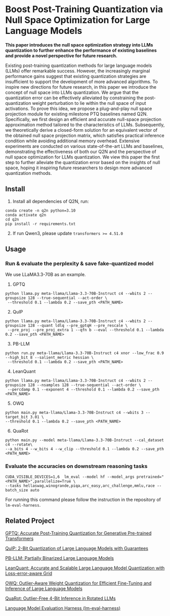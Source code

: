 # Boost Post-Training Quantization via Null Space Optimization for Large Language Models
**This paper introduces the null space optimization strategy into LLMs quantization to further enhance the performance of existing baselines and provide a novel perspective for future research.**

Existing post-training quantization methods for large language models (LLMs) offer remarkable success. However, the increasingly marginal performance gains suggest that existing quantization strategies are insufficient to support the development of more advanced algorithms. To inspire new directions for future research, in this paper we introduce the concept of null space into LLMs quantization. We argue that the quantization error can be effectively alleviated by constraining the post-quantization weight perturbation to lie within the null space of input activations. To prove this idea, we propose a plug-and-play null space projection module for existing milestone PTQ baselines named Q2N. Specifically, we first design an efficient and accurate null-space projection approximation method tailored to the characteristics of LLMs. Subsequently, we theoretically derive a closed-form solution for an equivalent vector of the obtained null space projection matrix, which satisfies practical inference condition while avoiding additional memory overhead. Extensive experiments are conducted on various state-of-the-art LLMs and baselines, demonstrating the effectiveness of both our Q2N and the perspective of null space optimization for LLMs quantization. We view this paper the first step to further alleviate the quantization error based on the insights of null space, hoping it inspiring future researchers to design more advanced quantization methods.

## Install
1. Install all dependencies of Q2N, run:

```
conda create -n q2n python=3.10
conda activate q2n
cd q2n
pip install -r requirements.txt
```
2. If run Qwen3, please update `transformers >= 4.51.0`

## Usage
### Run & evaluate the perplexity & save fake-quantized model
We use LLaMA3.3-70B as an example.
1. GPTQ
```
python llama.py meta-llama/Llama-3.3-70B-Instruct c4 --wbits 2 --groupsize 128 --true-sequential --act-order \
 --threshold 0.1 --lambda 0.2 --save_pth <PATH_NAME>
```

2. QuIP
```
python llama.py meta-llama/Llama-3.3-70B-Instruct c4 --wbits 2 --groupsize 128 --quant ldlq --pre_gptqH --pre_rescale \
 --pre_proj --pre_proj_extra 1 --qfn b --eval --threshold 0.1 --lambda 0.2 --save_pth <PATH_NAME>
```

3. PB-LLM
```
python run.py meta-llama/Llama-3.3-70B-Instruct c4 xnor --low_frac 0.9 --high_bit 8 --salient_metric hessian \
 --threshold 0.1 --lambda 0.2 --save_pth <PATH_NAME>
```

4. LeanQuant
```
python llama.py meta-llama/Llama-3.3-70B-Instruct c4 --wbits 2 --groupsize 128 --nsamples 128 --true-sequential --act-order \
 --percdamp 0.1 --exponent 4 --threshold 0.1 --lambda 0.2 --save_pth <PATH_NAME>
```

5. OWQ
```
python main.py meta-llama/Llama-3.3-70B-Instruct c4 --wbits 3 --target_bit 3.01 \
--threshold 0.1 --lambda 0.2 --save_pth <PATH_NAME>
```

6. QuaRot
```
python main.py --model meta-llama/Llama-3.3-70B-Instruct --cal_dataset c4 --rotate\
--a_bits 4 --w_bits 4 --w_clip --threshold 0.1 --lambda 0.2 --save_pth <PATH_NAME>
```

### Evaluate the accuracies on downstream reasoning tasks
```
CUDA_VISIBLE_DEVICES=1,6  lm_eval --model hf --model_args pretrained="<PATH_NAME>",parallelize=True \
--tasks hellaswag,winogrande,piqa,arc_easy,arc_challenge,mmlu,race --batch_size auto
```
For running this command please follow the instruction in the repository of `lm-eval-harness`.


## Related Project
[GPTQ: Accurate Post-Training Quantization for Generative Pre-trained Transformers](https://github.com/IST-DASLab/gptq)

[QuIP: 2-Bit Quantization of Large Language Models with Guarantees](https://github.com/Cornell-RelaxML/QuIP)

[PB-LLM: Partially Binarized Large Language Models](https://github.com/hahnyuan/PB-LLM)

[LeanQuant: Accurate and Scalable Large Language Model Quantization with Loss-error-aware Grid](https://github.com/LeanModels/LeanQuant)

[OWQ: Outlier-Aware Weight Quantization for Efficient Fine-Tuning and Inference of Large Language Models](https://github.com/xvyaward/owq)

[QuaRot: Outlier-Free 4-Bit Inference in Rotated LLMs](https://github.com/spcl/QuaRot)

[Language Model Evaluation Harness (lm-eval-harness)](https://github.com/EleutherAI/lm-evaluation-harness)